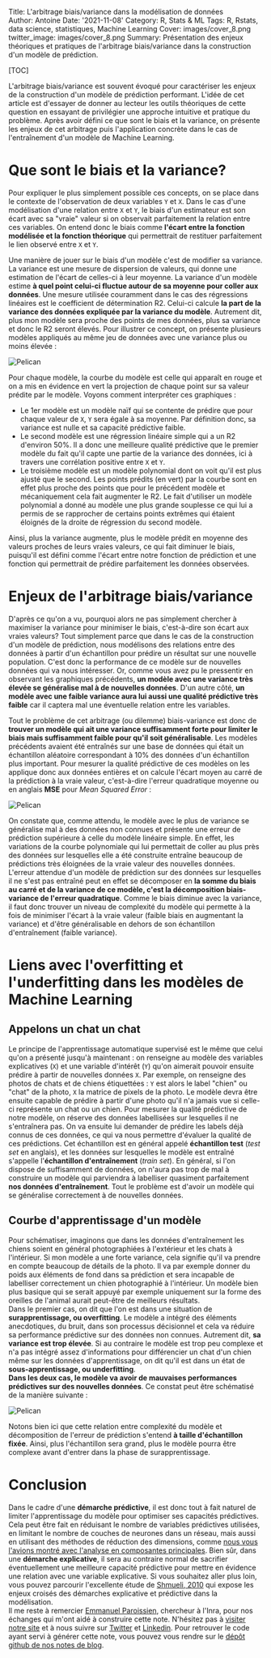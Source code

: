 Title: L'arbitrage biais/variance dans la modélisation de données   
Author: Antoine
Date: '2021-11-08'
Category: R, Stats & ML
Tags: R, Rstats, data science, statistiques, Machine Learning 
Cover: images/cover_8.png
twitter_image: images/cover_8.png
Summary: Présentation des enjeux théoriques et pratiques de l'arbitrage biais/variance dans la construction d'un modèle de prédiction.

[TOC]  

L'arbitrage biais/variance est souvent évoqué pour caractériser les enjeux de la construction d'un modèle de prédiction performant. L'idée de cet article est d'essayer de donner au lecteur les outils théoriques de cette question en essayant de privilégier une approche intuitive et pratique du problème. Après avoir défini ce que sont le biais et la variance, on présente les enjeux de cet arbitrage puis l'application concrète dans le cas de l'entraînement d'un modèle de Machine Learning.

# Que sont le biais et la variance?

Pour expliquer le plus simplement possible ces concepts, on se place dans le contexte de l'observation de deux variables `Y` et `X`. Dans le cas d'une modélisation d'une relation entre `X` et `Y`, le biais d'un estimateur est son écart avec sa "vraie" valeur si on observait parfaitement la relation entre ces variables. On entend donc le biais comme __l'écart entre la fonction modélisée et la fonction théorique__ qui permettrait de restituer parfaitement le lien observé entre `X` et `Y`. 

Une manière de jouer sur le biais d'un modèle c'est de modifier sa variance. La variance est une mesure de dispersion de valeurs, qui donne une estimation de l'écart de celles-ci à leur moyenne. La variance d'un modèle estime **à quel point celui-ci fluctue autour de sa moyenne pour coller aux données**. Une mesure utilisée couramment dans le cas des régressions linéaires est le coefficient de détermination R2. Celui-ci calcule **la part de la variance des données expliquée par la variance du modèle**. Autrement dit, plus mon modèle sera proche des points de mes données, plus sa variance et donc le R2 seront élevés. Pour illustrer ce concept, on présente plusieurs modèles appliqués au même jeu de données avec une variance plus ou moins élevée :

![Pelican](../images/biais_variance/unnamed-chunk-1-1.png)<!-- -->

Pour chaque modèle, la courbe du modèle est celle qui apparaît en rouge et on a mis en évidence en vert la projection de chaque point sur sa valeur prédite par le modèle. Voyons comment interpréter ces graphiques :  
  
- Le 1er modèle est un modèle naïf qui se contente de prédire que pour chaque valeur de `X`, `Y` sera égale à sa moyenne. Par définition donc, sa variance est nulle et sa capacité prédictive faible.  
- Le second modèle est une régression linéaire simple qui a un R2 d'environ 50%. Il a donc une meilleure qualité prédictive que le premier modèle du fait qu'il capte une partie de la variance des données, ici à travers une corrélation positive entre `X` et `Y`.  
- Le troisième modèle est un modèle polynomial dont on voit qu'il est plus ajusté que le second. Les points prédits (en vert) par la courbe sont en effet plus proche des points que pour le précédent modèle et mécaniquement cela fait augmenter le R2. Le fait d'utiliser un modèle polynomial a donné au modèle une plus grande souplesse ce qui lui a permis de se rapprocher de certains points extrêmes qui étaient éloignés de la droite de régression du second modèle.  

Ainsi, plus la variance augmente, plus le modèle prédit en moyenne des valeurs proches de leurs vraies valeurs, ce qui fait diminuer le biais, puisqu'il est défini comme l'écart entre notre fonction de prédiction et une fonction qui permettrait de prédire parfaitement les données observées.  


# Enjeux de l'arbitrage biais/variance

D'après ce qu'on a vu, pourquoi alors ne pas simplement chercher à maximiser la variance pour minimiser le biais, c'est-à-dire son écart aux vraies valeurs? Tout simplement parce que dans le cas de la construction d'un modèle de prédiction, nous modélisons des relations entre des données à partir d'un échantillon pour prédire un résultat sur une nouvelle population. C'est donc la performance de ce modèle sur de nouvelles données qui va nous intéresser. Or, comme vous avez pu le pressentir en observant les graphiques précédents, __un modèle avec une variance très élevée se généralise mal à de nouvelles données__. D'un autre côté, __un modèle avec une faible variance aura lui aussi une qualité prédictive très faible__ car il captera mal une éventuelle relation entre les variables.

Tout le problème de cet arbitrage (ou dilemme) biais-variance est donc de **trouver un modèle qui ait une variance suffisamment forte pour limiter le biais mais suffisamment faible pour qu'il soit généralisable**. Les modèles précédents avaient été entraînés sur une base de données qui était un échantillon aléatoire correspondant à 10% des données d'un échantillon plus important. Pour mesurer la qualité prédictive de ces modèles on les applique donc aux données entières et on calcule l'écart moyen au carré de la prédiction à la vraie valeur, c'est-à-dire l'erreur quadratique moyenne ou en anglais **MSE** pour *Mean Squared Error* :

![Pelican](../images/biais_variance/unnamed-chunk-2-1.png)<!-- -->

On constate que, comme attendu, le modèle avec le plus de variance se généralise mal à des données non connues et présente une erreur de prédiction supérieure à celle du modèle linéaire simple. En effet, les variations de la courbe polynomiale qui lui permettait de coller au plus près des données sur lesquelles elle a été construite entraîne beaucoup de prédictions très éloignées de la vraie valeur des nouvelles données.  
L'erreur attendue d'un modèle de prédiction sur des données sur lesquelles il ne s'est pas entraîné peut en effet se décomposer en __la somme du biais au carré et de la variance de ce modèle, c'est la décomposition biais-variance de l'erreur quadratique__. Comme le biais diminue avec la variance, il faut donc trouver un niveau de complexité du modèle qui permette à la fois de minimiser l'écart à la vraie valeur (faible biais en augmentant la variance) et d'être généralisable en dehors de son échantillon d'entraînement (faible variance).

# Liens avec l'overfitting et l'underfitting dans les modèles de Machine Learning

## Appelons un chat un chat

Le principe de l'apprentissage automatique supervisé est le même que celui qu'on a présenté jusqu'à maintenant : on renseigne au modèle des variables explicatives (`X`) et une variable d'intérêt (`Y`) qu'on aimerait pouvoir ensuite prédire à partir de nouvelles données `X`. Par exemple, on renseigne des photos de chats et de chiens étiquettées : `Y` est alors le label "chien" ou "chat" de la photo, `X` la matrice de pixels de la photo. Le modèle devra être ensuite capable de prédire à partir d'une photo qu'il n'a jamais vue si celle-ci représente un chat ou un chien. Pour mesurer la qualité prédictive de notre modèle, on réserve des données labellisées sur lesquelles il ne s'entraînera pas. On va ensuite lui demander de prédire les labels déjà connus de ces données, ce qui va nous permettre d'évaluer la qualité de ces prédictions. Cet échantillon est en général appelé **échantillon test** (*test set* en anglais), et les données sur lesquelles le modèle est entraîné s'appelle l'**échantillon d'entraînement** (*train set*). En général, si l'on dispose de suffisamment de données, on n'aura pas trop de mal à construire un modèle qui parviendra à labelliser quasiment parfaitement **nos données d'entraînement**. Tout le problème est d'avoir un modèle qui se généralise correctement à de nouvelles données.

## Courbe d'apprentissage d'un modèle

Pour schématiser, imaginons que dans les données d'entraînement les chiens soient en général photographiées à l'extérieur et les chats à l'intérieur. Si mon modèle a une forte variance, cela signifie qu'il va prendre en compte beaucoup de détails de la photo. Il va par exemple donner du poids aux éléments de fond dans sa prédiction et sera incapable de labelliser correctement un chien photographié à l'intérieur. Un modèle bien plus basique qui se serait appuyé par exemple uniquement sur la forme des oreilles de l'animal aurait peut-être de meilleurs résultats.  
Dans le premier cas, on dit que l'on est dans une situation de **surapprentissage, ou overfitting**. Le modèle a intégré des éléments anecdotiques, du bruit, dans son processus décisionnel et cela va réduire sa performance prédictive sur des données non connues. Autrement dit, **sa variance est trop élevée**. Si au contraire le modèle est trop peu complexe et n'a pas intégré assez d'informations pour différencier un chat d'un chien même sur les données d'apprentissage, on dit qu'il est dans un état de **sous-apprentissage, ou underfitting**.  
**Dans les deux cas, le modèle va avoir de mauvaises performances prédictives sur des nouvelles données**. Ce constat peut être schématisé de la manière suivante :

![Pelican](../images/biais_variance/courb_apprent.png)  

Notons bien ici que cette relation entre complexité du modèle et décomposition de l'erreur de prédiction s'entend __à taille d'échantillon fixée__. Ainsi, plus l'échantillon sera grand, plus le modèle pourra être complexe avant d'entrer dans la phase de surapprentissage.  

# Conclusion  
Dans le cadre d'une __démarche prédictive__, il est donc tout à fait naturel de limiter l'apprentissage du modèle pour optimiser ses capacités prédictives. Cela peut être fait en réduisant le nombre de variables prédictives utilisées, en limitant le nombre de couches de neurones dans un réseau, mais aussi en utilisant des méthodes de réduction des dimensions, comme [nous vous l'avions montré avec l'analyse en composantes principales](https://blog.statoscop.fr/acp-python.html). Bien sûr, dans une __démarche explicative__, il sera au contraire normal de sacrifier éventuellement une meilleure capacité prédictive pour mettre en évidence une relation avec une variable explicative. Si vous souhaitez aller plus loin, vous pouvez parcourir l'excellente étude de [Shmueli, 2010](https://www.stat.berkeley.edu/~aldous/157/Papers/shmueli.pdf) qui expose les enjeux croisés des démarches explicative et prédictive dans la modélisation.  
Il me reste à remercier [Emmanuel Paroissien](https://twitter.com/EParoissien), chercheur à l'Inra, pour nos échanges qui m'ont aidé à construire cette note. N'hésitez pas à [visiter notre site](https://www.statoscop.fr) et à nous suivre sur [Twitter](https://twitter.com/stato_scop) et [Linkedin](https://www.linkedin.com/company/statoscop). Pour retrouver le code ayant servi à générer cette note, vous pouvez vous rendre sur le [dépôt github de nos notes de blog](https://github.com/Statoscop/notebooks-blog).  
